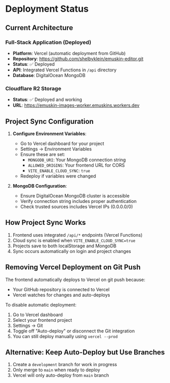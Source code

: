 # Deployment Status

## Current Architecture

### Full-Stack Application (Deployed)
- **Platform**: Vercel (automatic deployment from GitHub)
- **Repository**: https://github.com/shelbyklein/emuskin-editor.git
- **Status**: ✅ Deployed
- **API**: Integrated Vercel Functions in `/api` directory
- **Database**: DigitalOcean MongoDB

### Cloudflare R2 Storage
- **Status**: ✅ Deployed and working
- **URL**: https://emuskin-images-worker.emuskins.workers.dev

## Project Sync Configuration

1. **Configure Environment Variables**:
   - Go to Vercel dashboard for your project
   - Settings → Environment Variables
   - Ensure these are set:
     - `MONGODB_URI`: Your MongoDB connection string
     - `ALLOWED_ORIGINS`: Your frontend URL for CORS
     - `VITE_ENABLE_CLOUD_SYNC`: `true`
   - Redeploy if variables were changed

2. **MongoDB Configuration**:
   - Ensure DigitalOcean MongoDB cluster is accessible
   - Verify connection string includes proper authentication
   - Check trusted sources includes Vercel IPs (0.0.0.0/0)

## How Project Sync Works

1. Frontend uses integrated `/api/*` endpoints (Vercel Functions)
2. Cloud sync is enabled when `VITE_ENABLE_CLOUD_SYNC=true`
3. Projects save to both localStorage and MongoDB
4. Sync occurs automatically on login and project changes

## Removing Vercel Deployment on Git Push

The frontend automatically deploys to Vercel on git push because:
- Your GitHub repository is connected to Vercel
- Vercel watches for changes and auto-deploys

To disable automatic deployment:
1. Go to Vercel dashboard
2. Select your frontend project
3. Settings → Git
4. Toggle off "Auto-deploy" or disconnect the Git integration
5. You can still deploy manually using `vercel --prod`

## Alternative: Keep Auto-Deploy but Use Branches

1. Create a `development` branch for work in progress
2. Only merge to `main` when ready to deploy
3. Vercel will only auto-deploy from `main` branch